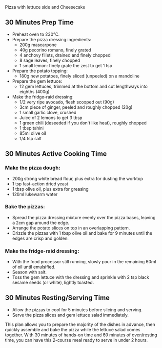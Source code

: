 Pizza with lettuce side and Cheesecake 

## 30 Minutes Prep Time
- Preheat oven to 230°C.
- Prepare the pizza dressing ingredients:
  - 200g mascarpone
  - 40g pecorino romano, finely grated
  - 4 anchovy fillets, drained and finely chopped
  - 8 sage leaves, finely chopped
  - 1 small lemon: finely grate the zest to get 1 tsp
- Prepare the potato topping:
  - 180g new potatoes, finely sliced (unpeeled) on a mandoline
- Prepare the gem lettuce:
  - 12 gem lettuces, trimmed at the bottom and cut lengthways into eighths (400g)
- Make the fridge-raid dressing:
  - 1/2 very ripe avocado, flesh scooped out (90g)
  - 3cm piece of ginger, peeled and roughly chopped (20g)
  - 1 small garlic clove, crushed
  - Juice of 2 lemons to get 3 tbsp
  - 1 green chili (deseeded if you don't like heat), roughly chopped
  - 1 tbsp tahini
  - 85ml olive oil
  - 1/4 tsp salt

## 30 Minutes Active Cooking Time
### Make the pizza dough:
- 200g strong white bread flour, plus extra for dusting the worktop
- 1 tsp fast-action dried yeast
- 1 tbsp olive oil, plus extra for greasing
- 120ml lukewarm water

### Bake the pizzas:
- Spread the pizza dressing mixture evenly over the pizza bases, leaving a 2cm gap around the edge.
- Arrange the potato slices on top in an overlapping pattern.
- Drizzle the pizzas with 1 tbsp olive oil and bake for 9 minutes until the edges are crisp and golden.

### Make the fridge-raid dressing:
- With the food processor still running, slowly pour in the remaining 60ml of oil until emulsified.
- Season with salt.
- Toss the gem lettuce with the dressing and sprinkle with 2 tsp black sesame seeds (or white), lightly toasted.

## 30 Minutes Resting/Serving Time
- Allow the pizzas to cool for 5 minutes before slicing and serving.
- Serve the pizza slices and gem lettuce salad immediately.

This plan allows you to prepare the majority of the dishes in advance, then quickly assemble and bake the pizza while the lettuce salad comes together. With 30 minutes of hands-on time and 60 minutes of oven/resting time, you can have this 2-course meal ready to serve in under 2 hours.